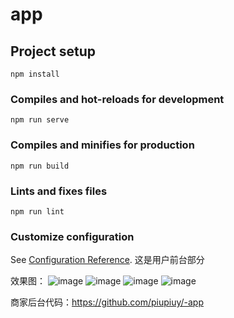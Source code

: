 # app

## Project setup
```
npm install
```

### Compiles and hot-reloads for development
```
npm run serve
```

### Compiles and minifies for production
```
npm run build
```

### Lints and fixes files
```
npm run lint
```

### Customize configuration
See [Configuration Reference](https://cli.vuejs.org/config/).
这是用户前台部分

效果图：
![image](https://user-images.githubusercontent.com/101964445/187858572-5ab88990-95fb-4a9d-ba46-e27c35f0d2fa.png)
![image](https://user-images.githubusercontent.com/101964445/187858620-3cf8fb53-a443-41be-b74f-a2caaa0de6e0.png)
![image](https://user-images.githubusercontent.com/101964445/187858641-8c71e833-109c-4a0a-88fc-76d2f4524a64.png)
![image](https://user-images.githubusercontent.com/101964445/187858668-b0ae8827-1112-4e44-b01f-30fb9d82cf75.png)

商家后台代码：https://github.com/piupiuy/-app
